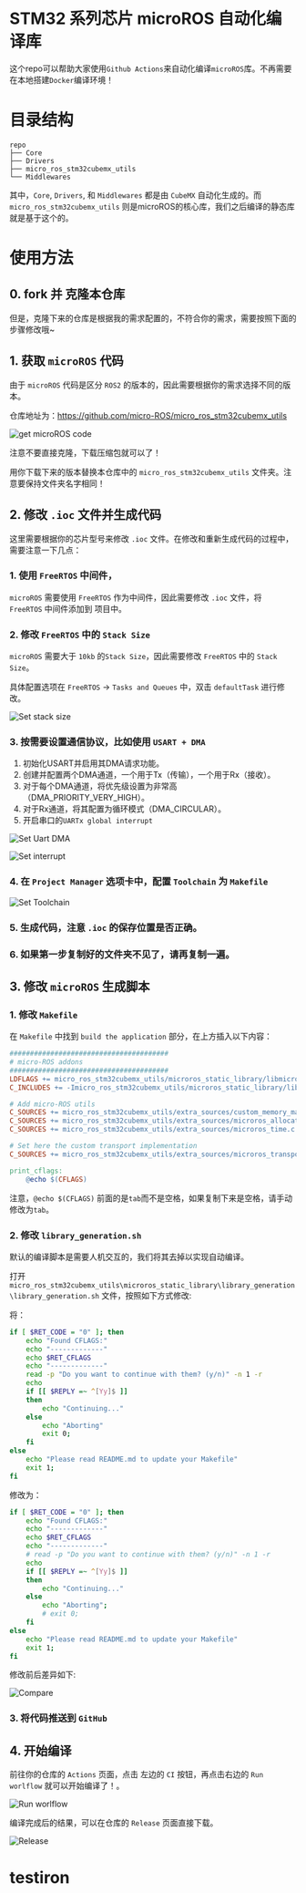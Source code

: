 # STM32 系列芯片 microROS 自动化编译库

这个repo可以帮助大家使用`Github Actions`来自动化编译`microROS`库。不再需要在本地搭建`Docker`编译环境！

# 目录结构

```
repo
├── Core
├── Drivers
├── micro_ros_stm32cubemx_utils
└── Middlewares
```

其中，`Core`, `Drivers`, 和 `Middlewares` 都是由 `CubeMX` 自动化生成的。而 `micro_ros_stm32cubemx_utils` 则是microROS的核心库，我们之后编译的静态库就是基于这个的。

# 使用方法

## 0. fork 并 克隆本仓库

但是，克隆下来的仓库是根据我的需求配置的，不符合你的需求，需要按照下面的步骤修改哦~

## 1. 获取 `microROS` 代码

由于 `microROS` 代码是区分 `ROS2` 的版本的，因此需要根据你的需求选择不同的版本。

仓库地址为：https://github.com/micro-ROS/micro_ros_stm32cubemx_utils

![get microROS code](./.imgs/屏幕截图%202024-01-21%20121414.png)

注意不要直接克隆，下载压缩包就可以了！

用你下载下来的版本替换本仓库中的 `micro_ros_stm32cubemx_utils` 文件夹。注意要保持文件夹名字相同！

## 2. 修改 `.ioc` 文件并生成代码

这里需要根据你的芯片型号来修改 `.ioc` 文件。在修改和重新生成代码的过程中，需要注意一下几点：

### 1. 使用 `FreeRTOS` 中间件，

`microROS` 需要使用 `FreeRTOS` 作为中间件，因此需要修改 `.ioc` 文件，将 `FreeRTOS` 中间件添加到 项目中。

### 2. 修改 `FreeRTOS` 中的 `Stack Size`

`microROS` 需要大于 `10kb` 的`Stack Size`，因此需要修改 `FreeRTOS` 中的 `Stack Size`。

具体配置选项在 `FreeRTOS` -> `Tasks and Queues` 中，双击 `defaultTask` 进行修改。

![Set stack size](./.imgs/Set_freertos_stack.jpg)

### 3. 按需要设置通信协议，比如使用 `USART + DMA`

1. 初始化USART并启用其DMA请求功能。
2. 创建并配置两个DMA通道，一个用于Tx（传输），一个用于Rx（接收）。
3. 对于每个DMA通道，将优先级设置为非常高（DMA_PRIORITY_VERY_HIGH）。
4. 对于Rx通道，将其配置为循环模式（DMA_CIRCULAR）。
5. 开启串口的`UARTx global interrupt`

![Set Uart DMA](./.imgs/Set_UART_DMA1.jpg)

![Set interrupt](./.imgs/Set_UART_DMA_2.jpg)

### 4. 在 `Project Manager` 选项卡中，配置 `Toolchain` 为 `Makefile`

![Set Toolchain](./.imgs/屏幕截图%202024-01-21%20123032.png)

### 5. 生成代码，注意 `.ioc` 的保存位置是否正确。

### 6. 如果第一步复制好的文件夹不见了，请再复制一遍。

## 3. 修改 `microROS` 生成脚本

### 1. 修改 `Makefile`

在 `Makefile` 中找到 `build the application` 部分，在上方插入以下内容：

```makefile
#######################################
# micro-ROS addons
#######################################
LDFLAGS += micro_ros_stm32cubemx_utils/microros_static_library/libmicroros/libmicroros.a
C_INCLUDES += -Imicro_ros_stm32cubemx_utils/microros_static_library/libmicroros/microros_include

# Add micro-ROS utils
C_SOURCES += micro_ros_stm32cubemx_utils/extra_sources/custom_memory_manager.c
C_SOURCES += micro_ros_stm32cubemx_utils/extra_sources/microros_allocators.c
C_SOURCES += micro_ros_stm32cubemx_utils/extra_sources/microros_time.c

# Set here the custom transport implementation
C_SOURCES += micro_ros_stm32cubemx_utils/extra_sources/microros_transports/dma_transport.c

print_cflags:
	@echo $(CFLAGS)
```

注意，`@echo $(CFLAGS)` 前面的是`tab`而不是空格，如果复制下来是空格，请手动修改为`tab`。

### 2. 修改 `library_generation.sh`

默认的编译脚本是需要人机交互的，我们将其去掉以实现自动编译。

打开 `micro_ros_stm32cubemx_utils\microros_static_library\library_generation\library_generation.sh` 文件，按照如下方式修改:

将：
```bash
if [ $RET_CODE = "0" ]; then
    echo "Found CFLAGS:"
    echo "-------------"
    echo $RET_CFLAGS
    echo "-------------"
    read -p "Do you want to continue with them? (y/n)" -n 1 -r
    echo
    if [[ $REPLY =~ ^[Yy]$ ]]
    then
        echo "Continuing..."
    else
        echo "Aborting"
        exit 0;
    fi
else
    echo "Please read README.md to update your Makefile"
    exit 1;
fi
```

修改为：

```bash
if [ $RET_CODE = "0" ]; then
    echo "Found CFLAGS:"
    echo "-------------"
    echo $RET_CFLAGS
    echo "-------------"
    # read -p "Do you want to continue with them? (y/n)" -n 1 -r
    echo
    if [[ $REPLY =~ ^[Yy]$ ]]
    then
        echo "Continuing..."
    else
        echo "Aborting";
        # exit 0;
    fi
else
    echo "Please read README.md to update your Makefile"
    exit 1;
fi
```

修改前后差异如下:

![Compare](./.imgs/屏幕截图%202024-01-21%20124700.png)

### 3. 将代码推送到 `GitHub`

## 4. 开始编译

前往你的仓库的 `Actions` 页面，点击 左边的 `CI` 按钮，再点击右边的 `Run worlflow` 就可以开始编译了！。

![Run worlflow](./.imgs/image.png)

编译完成后的结果，可以在仓库的 `Release` 页面直接下载。

![Release](./.imgs/屏幕截图%202024-01-21%20125412.png)

# testiron
